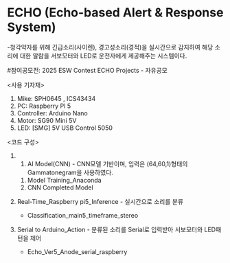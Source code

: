 # ECHO (Echo-based Alert & Response System)
  -청각약자를 위해 긴급소리(사이렌), 경고성소리(경적)을 실시간으로 감지하여 해당 소리에 대한 알람을 서보모터와 LED로 운전자에게 제공해주는 시스템이다.
  
#참여공모전: 2025 ESW Contest ECHO Projects - 자유공모

<사용 기자재>
1. Mike: SPH0645 , ICS43434
2. PC: Raspberry PI 5
3. Controller: Arduino Nano
4. Motor: SG90 Mini 5V
5. LED: [SMG] 5V USB Control 5050

<코드 구성>
1. 1. AI Model(CNN) - CNN모델 기반이며, 입력은 (64,60,1)형태의 Gammatonegram을 사용하였다.
    1) Model Training_Anaconda
    2) CNN Completed Model

2. Real-Time_Raspberry pi5_Inference - 실시간으로 소리를 분류
    - Classification_main5_timeframe_stereo

3. Serial to Arduino_Action - 분류된 소리를 Serial로 입력받아 서보모터와 LED패턴을 제어
    - Echo_Ver5_Anode_serial_raspberry

